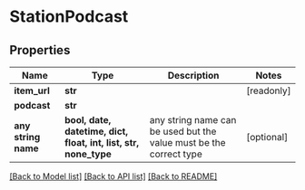 # StationPodcast


## Properties
Name | Type | Description | Notes
------------ | ------------- | ------------- | -------------
**item_url** | **str** |  | [readonly] 
**podcast** | **str** |  | 
**any string name** | **bool, date, datetime, dict, float, int, list, str, none_type** | any string name can be used but the value must be the correct type | [optional]

[[Back to Model list]](../README.md#documentation-for-models) [[Back to API list]](../README.md#documentation-for-api-endpoints) [[Back to README]](../README.md)


